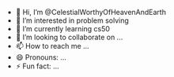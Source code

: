 - 👋 Hi, I’m @CelestialWorthyOfHeavenAndEarth
- 👀 I’m interested in problem solving
- 🌱 I’m currently learning cs50
- 💞️ I’m looking to collaborate on ...
- 📫 How to reach me ...
- 😄 Pronouns: ...
- ⚡ Fun fact: ...

<!---
CelestialWorthyOfHeavenAndEarth/CelestialWorthyOfHeavenAndEarth is a ✨ special ✨ repository because its `README.md` (this file) appears on your GitHub profile.
You can click the Preview link to take a look at your changes.
--->
